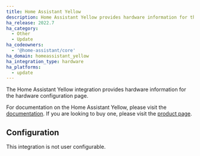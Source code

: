 ```yaml
---
title: Home Assistant Yellow
description: Home Assistant Yellow provides hardware information for the hardware configuration page.
ha_release: 2022.7
ha_category:
  - Other
  - Update
ha_codeowners:
  - '@home-assistant/core'
ha_domain: homeassistant_yellow
ha_integration_type: hardware
ha_platforms:
  - update
---
```


The Home Assistant Yellow integration provides hardware information for the hardware configuration page.

For documentation on the Home Assistant Yellow, please visit the [documentation](https://support.nabucasa.com/hc/en-us/categories/24734575925149-Home-Assistant-Yellow).
If you are looking to buy one, please visit the [product page](https://home-assistant.io/yellow).

## Configuration

This integration is not user configurable.
